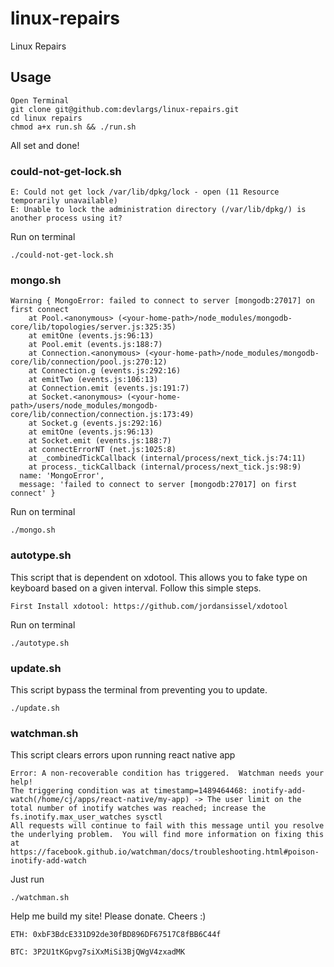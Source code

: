 # linux-repairs
Linux Repairs

## Usage
```
Open Terminal
git clone git@github.com:devlargs/linux-repairs.git
cd linux repairs
chmod a+x run.sh && ./run.sh
```

All set and done!

### could-not-get-lock.sh
```
E: Could not get lock /var/lib/dpkg/lock - open (11 Resource temporarily unavailable)
E: Unable to lock the administration directory (/var/lib/dpkg/) is another process using it?
```
Run on terminal
```
./could-not-get-lock.sh
```
### mongo.sh
```
Warning { MongoError: failed to connect to server [mongodb:27017] on first connect
    at Pool.<anonymous> (<your-home-path>/node_modules/mongodb-core/lib/topologies/server.js:325:35)
    at emitOne (events.js:96:13)
    at Pool.emit (events.js:188:7)
    at Connection.<anonymous> (<your-home-path>/node_modules/mongodb-core/lib/connection/pool.js:270:12)
    at Connection.g (events.js:292:16)
    at emitTwo (events.js:106:13)
    at Connection.emit (events.js:191:7)
    at Socket.<anonymous> (<your-home-path>/users/node_modules/mongodb-core/lib/connection/connection.js:173:49)
    at Socket.g (events.js:292:16)
    at emitOne (events.js:96:13)
    at Socket.emit (events.js:188:7)
    at connectErrorNT (net.js:1025:8)
    at _combinedTickCallback (internal/process/next_tick.js:74:11)
    at process._tickCallback (internal/process/next_tick.js:98:9)
  name: 'MongoError',
  message: 'failed to connect to server [mongodb:27017] on first connect' }
```
Run on terminal
```
./mongo.sh
```

### autotype.sh

This script that is dependent on xdotool. This allows you to fake type on keyboard based on a given interval. Follow this simple steps.

```
First Install xdotool: https://github.com/jordansissel/xdotool
```
Run on terminal
```
./autotype.sh
```

### update.sh
This script bypass the terminal from preventing you to update.

```
./update.sh
```

### watchman.sh
This script clears errors upon running react native app
```
Error: A non-recoverable condition has triggered.  Watchman needs your help!
The triggering condition was at timestamp=1489464468: inotify-add-watch(/home/cj/apps/react-native/my-app) -> The user limit on the total number of inotify watches was reached; increase the fs.inotify.max_user_watches sysctl
All requests will continue to fail with this message until you resolve
the underlying problem.  You will find more information on fixing this at
https://facebook.github.io/watchman/docs/troubleshooting.html#poison-inotify-add-watch
```
Just run
```
./watchman.sh
```

Help me build my site! Please donate. Cheers :) 

```
ETH: 0xbF3BdcE331D92de30fBD896DF67517C8fBB6C44f
```

```
BTC: 3P2U1tKGpvg7siXxMiSi3BjQWgV4zxadMK 
```